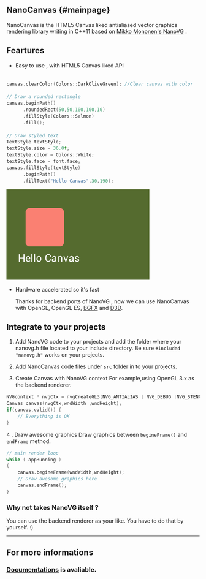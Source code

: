 NanoCanvas                                    {#mainpage}
---

NanoCanvas is the HTML5 Canvas liked antialiased  vector graphics rendering library writing in C++11 based on [Mikko Mononen's NanoVG](https://github.com/memononen/nanovg) .

## Feartures

* Easy to use , with HTML5 Canvas liked API

```c++

canvas.clearColor(Colors::DarkOliveGreen); //Clear canvas with color

// Draw a rounded rectangle
canvas.beginPath()
      .roundedRect(50,50,100,100,10)
      .fillStyle(Colors::Salmon)
      .fill();

// Draw styled text
TextStyle textStyle;
textStyle.size = 36.0f;
textStyle.color = Colors::White;
textStyle.face = font.face;
canvas.fillStyle(textStyle)
      .beginPath()
      .fillText("Hello Canvas",30,190);
```

![](https://raw.githubusercontent.com/Geequlim/NanoCanvas/master/screenshot/Screenshot1.png)

* Hardware accelerated so it's fast

    Thanks for backend ports of NanoVG , now we can use NanoCanvas with OpenGL, OpenGL ES, [BGFX](https://github.com/bkaradzic/bgfx) and [D3D](https://github.com/cmaughan/nanovg).


## Integrate to your projects

1. Add NanoVG code to your projects and add the folder where your  nanovg.h file located to your include directory. Be sure `#included "nanovg.h"` works on your projects.

2. Add NanoCanvas code files under `src` folder in to your projects.

3. Create Canvas with NanoVG context
For example,using OpenGL 3.x as the backend renderer.
```c++
NVGcontext * nvgCtx = nvgCreateGL3(NVG_ANTIALIAS | NVG_DEBUG |NVG_STENCIL_STROKES);
Canvas canvas(nvgCtx,wndWidth ,wndHeight);
if(canvas.valid()) {
    // Everything is OK
}
```

4 . Draw awesome graphics
    Draw graphics between `begineFrame()` and `endFrame` method.

```c++
// main render loop
while ( appRunning )
{
    canvas.begineFrame(wndWidth,wndHeight);
    // Draw awesome graphics here
    canvas.endFrame();
}
```

### Why not takes NanoVG itself ?

You can use the  backend renderer as your like. You have to do that by yourself. :)

---

## For more informations

### [Documemtations](https://geequlim.github.io/NanoCanvas/doc/html/index.html) is avaliable.
